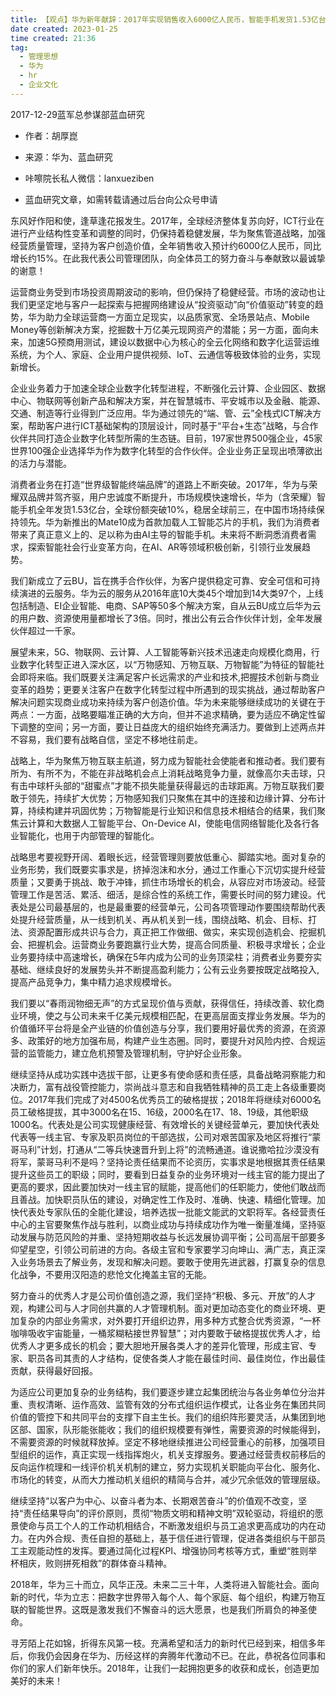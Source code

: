 ```yaml
---
title: 【观点】华为新年献辞：2017年实现销售收入6000亿人民币，智能手机发货1.53亿台   
date created: 2023-01-25  
time created: 21:36  
tag:   
  - 管理思想   
  - 华为   
  - hr   
  - 企业文化  
---
```

  
2017-12-29蓝军总参谋部蓝血研究  
  

- 作者：胡厚崑  
  
- 来源：华为、蓝血研究  
  
- 咔嚓院长私人微信：lanxueziben  
  
- 蓝血研究文章，如需转载请通过后台向公众号申请   

东风好作阳和使，逢草逢花报发生。2017年，全球经济整体复苏向好，ICT行业在进行产业结构性变革和调整的同时，仍保持着稳健发展，华为聚焦管道战略，加强经营质量管理，坚持为客户创造价值，全年销售收入预计约6000亿人民币，同比增长约15%。在此我代表公司管理团队，向全体员工的努力奋斗与奉献致以最诚挚的谢意！  
  
运营商业务受到市场投资周期波动的影响，但仍保持了稳健经营。市场的波动也让我们更坚定地与客户一起探索与把握网络建设从“投资驱动”向“价值驱动”转变的趋势，华为助力全球运营商一方面立足现实，以品质家宽、全场景站点、Mobile Money等创新解决方案，挖掘数十万亿美元现网资产的潜能；另一方面，面向未来，加速5G预商用测试，建设以数据中心为核心的全云化网络和数字化运营运维系统，为个人、家庭、企业用户提供视频、IoT、云通信等极致体验的业务，实现新增长。  
  
企业业务着力于加速全球企业数字化转型进程，不断强化云计算、企业园区、数据中心、物联网等创新产品和解决方案，并在智慧城市、平安城市以及金融、能源、交通、制造等行业得到广泛应用。华为通过领先的“端、管、云”全栈式ICT解决方案，帮助客户进行ICT基础架构的顶层设计，同时基于“平台+生态”战略，与合作伙伴共同打造企业数字化转型所需的生态链。目前，197家世界500强企业，45家世界100强企业选择华为作为数字化转型的合作伙伴。企业业务正呈现出喷薄欲出的活力与潜能。  
  
消费者业务在打造“世界级智能终端品牌”的道路上不断突破。2017年，华为与荣耀双品牌并驾齐驱，用户忠诚度不断提升，市场规模快速增长，华为（含荣耀）智能手机全年发货1.53亿台，全球份额突破10%，稳居全球前三，在中国市场持续保持领先。华为新推出的Mate10成为首款加载人工智能芯片的手机，我们为消费者带来了真正意义上的、足以称为由AI主导的智能手机。未来将不断洞悉消费者需求，探索智能社会行业变革方向，在AI、AR等领域积极创新，引领行业发展趋势。  
  
我们新成立了云BU，旨在携手合作伙伴，为客户提供稳定可靠、安全可信和可持续演进的云服务。华为云的服务从2016年底10大类45个增加到14大类97个，上线包括制造、EI企业智能、电商、SAP等50多个解决方案，自从云BU成立后华为云的用户数、资源使用量都增长了3倍。同时，推出公有云合作伙伴计划，全年发展伙伴超过一千家。  
  
展望未来，5G、物联网、云计算、人工智能等新兴技术迅速走向规模化商用，行业数字化转型正进入深水区，以“万物感知、万物互联、万物智能”为特征的智能社会即将来临。我们既要关注满足客户长远需求的产业和技术,把握技术创新与商业变革的趋势；更要关注客户在数字化转型过程中所遇到的现实挑战，通过帮助客户解决问题实现商业成功来持续为客户创造价值。华为未来能够继续成功的关键在于两点：一方面，战略要瞄准正确的大方向，但并不追求精确，要为适应不确定性留下调整的空间；另一方面，要让日益庞大的组织始终充满活力。要做到上述两点并不容易，我们要有战略自信，坚定不移地往前走。  
  
战略上，华为聚焦万物互联主航道，努力成为智能社会使能者和推动者。我们要有所为、有所不为，不能在非战略机会点上消耗战略竞争力量，就像高尔夫击球，只有击中球杆头部的“甜蜜点”才能不损失能量获得最远的击球距离。万物互联我们要敢于领先，持续扩大优势；万物感知我们只聚焦在其中的连接和边缘计算、分布计算，持续构建并巩固优势；万物智能是行业知识和信息技术相结合的结果，我们聚焦云计算和大数据人工智能平台、On-Device AI，使能电信网络智能化及各行各业智能化，也用于内部管理的智能化。  
  
战略思考要视野开阔、着眼长远，经营管理则要放低重心、脚踏实地。面对复杂的业务形势，我们既要实事求是，挤掉泡沫和水分，通过工作重心下沉切实提升经营质量；又要勇于挑战、敢于冲锋，抓住市场增长的机会，从容应对市场波动。经营管理工作是苦活、累活、细活，是综合性的系统工作，需要长时间的努力建设。代表处是公司最基层的，也是最重要的经营单元，公司各项管理动作要围绕帮助代表处提升经营质量，从一线到机关、再从机关到一线，围绕战略、机会、目标、打法、资源配置形成共识与合力，真正把工作做细、做实，来实现创造机会、挖掘机会、把握机会。运营商业务要跑赢行业大势，提高合同质量、积极寻求增长；企业业务要持续中高速增长，确保在5年内成为公司的业务顶梁柱；消费者业务要夯实基础、继续良好的发展势头并不断提高盈利能力；公有云业务要按既定战略投入,提高产品竞争力，集中精力追求规模增长。  
  
我们要以“春雨润物细无声”的方式呈现价值与贡献，获得信任，持续改善、软化商业环境，使之与公司未来千亿美元规模相匹配，在更高层面支撑业务发展。华为的价值循环平台将是全产业链的价值创造与分享，我们要用好最优秀的资源，在资源多、政策好的地方加强布局，构建产业生态圈。同时，要提升对风险内控、合规运营的监管能力，建立危机预警及管理机制，守护好企业形象。  
  
继续坚持从成功实践中选拔干部，让更多有使命感和责任感，具备战略洞察能力和决断力，富有战役管控能力，崇尚战斗意志和自我牺牲精神的员工走上各级重要岗位。2017年我们完成了对4500名优秀员工的破格提拔；2018年将继续对6000名员工破格提拔，其中3000名在15、16级，2000名在17、18、19级，其他职级1000名。代表处是公司实现健康经营、有效增长的关键经营单元，要加快代表处代表等一线主官、专家及职员岗位的干部选拔，公司对艰苦国家及地区将推行“蒙哥马利”计划，打通从“二等兵快速晋升到上将”的流畅通道。谁说撒哈拉沙漠没有将军，蒙哥马利不是吗？坚持论责任结果而不论资历，实事求是地根据其责任结果提升这些员工的职级；同时，要看到日益复杂的业务环境对一线主官的能力提出了更高的要求，因此要加快对一线主官的赋能，提高他们的任职能力，使他们敢战而且善战。加快职员队伍的建设，对确定性工作及时、准确、快速、精细化管理。加快代表处专家队伍的全能化建设，培养选拔一批能文能武的文职将军。各经营责任中心的主官要聚焦作战与胜利，以商业成功与持续成功作为唯一衡量准绳，坚持驱动发展与防范风险的并重、坚持短期收益与长远发展协调平衡；公司高层干部要多仰望星空，引领公司前进的方向。各级主官和专家要学习向坤山、满广志，真正深入业务场景去了解业务，发现和解决问题。要敢于使用先进武器，打赢复杂的信息化战争，不要用汉阳造的悲怆文化掩盖主官的无能。  
  
努力奋斗的优秀人才是公司价值创造之源，我们坚持“积极、多元、开放”的人才观，构建公司与人才同创共赢的人才管理机制。面对更加动态变化的商业环境、更加复杂的内部业务需求，对外要打开组织边界，用多种方式整合优秀资源，“一杯咖啡吸收宇宙能量，一桶浆糊粘接世界智慧”；对内要敢于破格提拔优秀人才，给优秀人才更多成长的机会；要大胆地开展各类人才的差异化管理，形成主官、专家、职员各司其责的人才结构，促使各类人才能在最佳时间、最佳岗位，作出最佳贡献，获得最好回报。  
  
为适应公司更加复杂的业务结构，我们要逐步建立起集团统治与各业务单位分治并重、责权清晰、运作高效、监管有效的分布式组织运作模式，让各业务在集团共同价值的管控下和共同平台的支撑下自主生长。我们的组织阵形要灵活，从集团到地区部、国家，队形能张能收；我们的组织规模要有弹性，需要资源的时候能得到，不需要资源的时候就释放掉。坚定不移地继续推进公司经营重心的前移，加强项目型组织的运作，真正实现一线指挥炮火，机关支撑服务。要通过经营责权前移后的反向运作梳理和一线评价机关机制的建立，努力实现机关职能向平台化、服务化、市场化的转变，从而大力推动机关组织的精简与合并，减少冗余低效的管理层级。  
  
继续坚持“以客户为中心、以奋斗者为本、长期艰苦奋斗”的价值观不改变，坚持“责任结果导向”的评价原则，贯彻“物质文明和精神文明”双轮驱动，将组织的愿景使命与员工个人的工作动机相结合，不断激发组织与员工追求更高成功的内在动力。在内外合规、责任自担的基础上，基于信任进行管理，促进各类组织与干部员工主观能动性的发挥。要通过简化过程KPI、增强协同考核等方式，重塑“胜则举杯相庆，败则拼死相救”的群体奋斗精神。  
  
2018年，华为三十而立，风华正茂。未来二三十年，人类将进入智能社会。面向新的时代，华为立志：把数字世界带入每个人、每个家庭、每个组织，构建万物互联的智能世界。这既是激发我们不懈奋斗的远大愿景，也是我们所肩负的神圣使命。  
  
寻芳陌上花如锦，折得东风第一枝。充满希望和活力的新时代已经到来，相信多年后，你我仍会因身在华为、历经这样的奔腾年代激动不已。在此，恭祝各位同事和你们的家人们新年快乐。2018年，让我们一起拥抱更多的收获和成长，创造更加美好的未来！